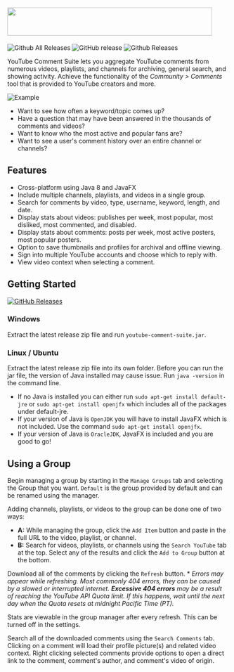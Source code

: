 # <img src="https://i.imgur.com/edLrUKt.png" width="466" height="64" />

![Github All Releases](https://img.shields.io/github/downloads/mattwright324/youtube-comment-suite/total.svg)
![GitHub release](https://img.shields.io/github/release/mattwright324/youtube-comment-suite.svg)
![Github Releases](https://img.shields.io/github/downloads/mattwright324/youtube-comment-suite/latest/total.svg)

YouTube Comment Suite lets you aggregate YouTube comments from numerous videos, playlists, and channels for archiving, general search, and showing activity. 
Achieve the functionality of the *Community > Comments* tool that is provided to YouTube creators and more.

![Example](https://i.imgur.com/pE57Cql.png)

* Want to see how often a keyword/topic comes up?
* Have a question that may have been answered in the thousands of comments and videos?
* Want to know who the most active and popular fans are?
* Want to see a user's comment history over an entire channel or channels?

## Features
* Cross-platform using Java 8 and JavaFX
* Include multiple channels, playlists, and videos in a single group.
* Search for comments by video, type, username, keyword, length, and date.
* Display stats about videos: publishes per week, most popular, most disliked, most commented, and disabled.
* Display stats about comments: posts per week, most active posters, most popular posters.
* Option to save thumbnails and profiles for archival and offline viewing.
* Sign into multiple YouTube accounts and choose which to reply with.
* View video context when selecting a comment.

## Getting Started
[![GitHub Releases](https://img.shields.io/badge/downloads-releases-brightgreen.svg?maxAge=60&style=flat-square)](https://github.com/mattwright324/youtube-comment-suite/releases)

### Windows
Extract the latest release zip file and run `youtube-comment-suite.jar`. 

### Linux / Ubuntu
Extract the latest release zip file into its own folder. Before you can run the jar file, the version of Java installed may cause issue. Run `java -version` in the command line.

* If no Java is installed you can either run `sudo apt-get install default-jre` or `sudo apt-get install openjfx` which includes all of the packages under default-jre.
* If your version of Java is `OpenJDK` you will have to install JavaFX which is not included. Use the command `sudo apt-get install openjfx`. 
* If your version of Java is `OracleJDK`, JavaFX is included and you are good to go!

## Using a Group
Begin managing a group by starting in the `Manage Groups` tab and selecting the Group that you want. `Default` is the group provided by default and can be renamed using the manager.

Adding channels, playlists, or videos to the group can be done one of two ways:
* **A:** While managing the group, click the `Add Item` button and paste in the full URL to the video, playlist, or channel.
* **B:** Search for videos, playlists, or channels using the `Search YouTube` tab at the top. Select any of the results and click the `Add to Group` button at the bottom.

Download all of the comments by clicking the `Refresh` button. * *Errors may appear while refreshing. Most commonly 404 errors, they can be caused by a slowed or interrupted internet. **Excessive 404 errors** may be a result of reaching the YouTube API Quota limit. If this happens, wait until the next day when the Quota resets at midnight Pacific Time (PT).*

Stats are viewable in the group manager after every refresh. This can be turned off in the settings.

Search all of the downloaded comments using the `Search Comments` tab. Clicking on a comment will load their profile picture(s) and related video context. Right clicking selected comments provide options to open a direct link to the comment, comment's author, and comment's video of origin. 
